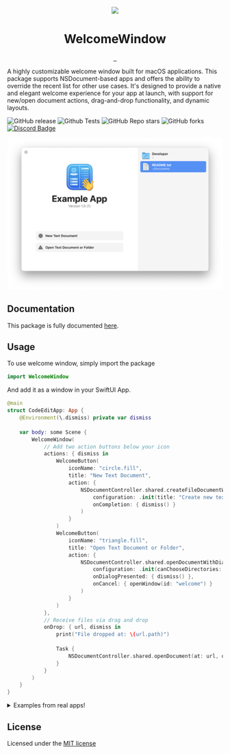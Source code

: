 <p align="center">
  <img src="https://github.com/CodeEditApp/WelcomeWindow/blob/main/.github/WelcomeWindow-Icon-128@2x.png?raw=true" height="128">
  <h1 align="center">WelcomeWindow</h1>
</p>

<p align="center">
  <a aria-label="Follow CodeEdit on X" href="https://x.com/CodeEditApp" target="_blank">
    <img alt="" src="https://img.shields.io/badge/Follow%20@CodeEditApp-black.svg?style=for-the-badge&logo=X">
  </a>
  <a aria-label="Join the community on Discord" href="https://discord.gg/vChUXVf9Em" target="_blank">
    <img alt="" src="https://img.shields.io/badge/Join%20the%20community-black.svg?style=for-the-badge&logo=Discord">
  </a>
  <a aria-label="Read the Documentation" href="https://codeeditapp.github.io/WelcomeWindow/documentation/welcomewindow/" target="_blank">
    <img alt="" src="https://img.shields.io/badge/Documentation-black.svg?style=for-the-badge&logo=readthedocs&logoColor=blue">
  </a>
</p>

A highly customizable welcome window built for macOS applications. This package supports NSDocument-based apps and offers the ability to override the recent list for other use cases. It's designed to provide a native and elegant welcome experience for your app at launch, with support for new/open document actions, drag-and-drop functionality, and dynamic layouts.

![GitHub release](https://img.shields.io/github/v/release/CodeEditApp/WelcomeWindow?color=orange&label=latest%20release&sort=semver&style=flat-square)
![Github Tests](https://img.shields.io/github/actions/workflow/status/CodeEditApp/WelcomeWindow/CI-push.yml?branch=main&label=tests&style=flat-square)
![GitHub Repo stars](https://img.shields.io/github/stars/CodeEditApp/WelcomeWindow?style=flat-square)
![GitHub forks](https://img.shields.io/github/forks/CodeEditApp/WelcomeWindow?style=flat-square)
[![Discord Badge](https://img.shields.io/discord/951544472238444645?color=5865F2&label=Discord&logo=discord&logoColor=white&style=flat-square)](https://discord.gg/vChUXVf9Em)

![Demo Image](./.github/demo-header.png)

## Documentation

This package is fully documented [here](https://codeeditapp.github.io/WelcomeWindow/documentation/welcomewindow/).

## Usage

To use welcome window, simply import the package

```swift
import WelcomeWindow
```

And add it as a window in your SwiftUI App.

```swift
@main
struct CodeEditApp: App {
    @Environment(\.dismiss) private var dismiss

    var body: some Scene {
        WelcomeWindow(
            // Add two action buttons below your icon
            actions: { dismiss in
                WelcomeButton(
                    iconName: "circle.fill",
                    title: "New Text Document",
                    action: {
                        NSDocumentController.shared.createFileDocumentWithDialog(
                            configuration: .init(title: "Create new text document"),
                            onCompletion: { dismiss() }
                        )
                    }
                )
                WelcomeButton(
                    iconName: "triangle.fill",
                    title: "Open Text Document or Folder",
                    action: {
                        NSDocumentController.shared.openDocumentWithDialog(
                            configuration: .init(canChooseDirectories: true),
                            onDialogPresented: { dismiss() },
                            onCancel: { openWindow(id: "welcome") }
                        )
                    }
                )
            },
            // Receive files via drag and drop
            onDrop: { url, dismiss in
                print("File dropped at: \(url.path)")

                Task {
                    NSDocumentController.shared.openDocument(at: url, onCompletion: { dismiss() })
                }
            }
        )
    }
}
```

<details><summary>Examples from real apps!</summary>

| CodeEdit   | ![CodeEdit Demo Image](./.github/demos/codeedit.png)     |
| ---------- | -------------------------------------------------------- |
| CircuitPro | ![CircuitPro Demo Image](./.github/demos/circuitpro.png) |

</details>


## License

Licensed under the [MIT license](https://github.com/CodeEditApp/WelcomeWindow/blob/main/LICENSE.md)

